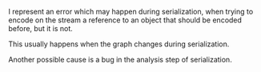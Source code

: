 I represent an error which may happen during serialization, when trying to encode on the stream a reference to an object that should be encoded before, but it is not.This usually happens when the graph changes during serialization. Another possible cause is a bug in the analysis step of serialization.